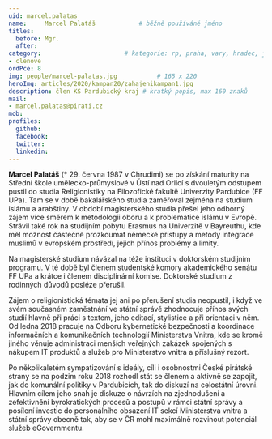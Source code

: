 ```yaml
---
uid: marcel.palatas
name:     Marcel Palatáš      		# běžně používáné jméno
titles:
  before: Mgr.
  after:
category:                 		# kategorie: rp, praha, vary, hradec, jmk, senat
- clenove
ordPce: 8
img: people/marcel-palatas.jpg           # 165 x 220
heroImg: articles/2020/kampan20/zahajenikampan1.jpg
description: člen KS Pardubický kraj # kratký popis, max 160 znaků
mail:
- marcel.palatas@pirati.cz
mob:
profiles:
  github:
  facebook:
  twitter:
  linkedin:
---
```

**Marcel Palatáš** (* 29. června 1987 v Chrudimi) se po získání maturity na Střední škole umělecko-průmyslové v Ústí nad Orlicí s dvouletým odstupem pustil do studia Religionistiky na Filozofické fakultě Univerzity Pardubice (FF UPa). Tam se v době bakalářského studia zaměřoval zejména na studium islámu a arabštiny. V období magisterského studia přešel jeho odborný zájem více směrem k metodologii oboru a k problematice islámu v Evropě. Strávil také rok na studijním pobytu Erasmus na Univerzitě v Bayreuthu, kde měl možnost částečně prozkoumat německé přístupy a metody integrace muslimů v evropském prostředí, jejich přínos problémy a limity. 

Na magisterské studium návázal na téže instituci v doktorském studijním programu. V té době byl členem studentské komory akademického senátu FF UPa a krátce i členem disciplinární komise. Doktorské studium z rodinných důvodů posléze přerušil.

Zájem o religionistická témata jej ani po přerušení studia neopustil, i když ve svém současném zaměstnání ve státní správě zhodnocuje přínos svých studií hlavně při práci s textem, jeho editací, stylistice a při orientaci v něm. Od ledna 2018 pracuje na Odboru kybernetické bezpečnosti a koordinace informačních a komunikačních technologií Ministerstva Vnitra, kde se kromě jiného věnuje administraci menších veřejných zakázek spojených s nákupem IT produktů a služeb pro Ministerstvo vnitra a příslušný rezort.

Po několikaletém sympatizování s ideály, cíli i osobnostmi České pirátské strany se na podzim roku 2018 rozhodl stát se členem a aktivně se zapojit, jak do komunální politiky v Pardubicích, tak do diskuzí na celostátní úrovni. Hlavním cílem jeho snah je diskuze o návrzích na zjednodušení a zefektivnění byrokratických procesů a postupů v rámci státní správy a posílení investic do personálního obsazení IT sekcí Ministerstva vnitra a státní správy obecně tak, aby se v ČR mohl maximálně rozvinout potenciál služeb eGovernmentu.
